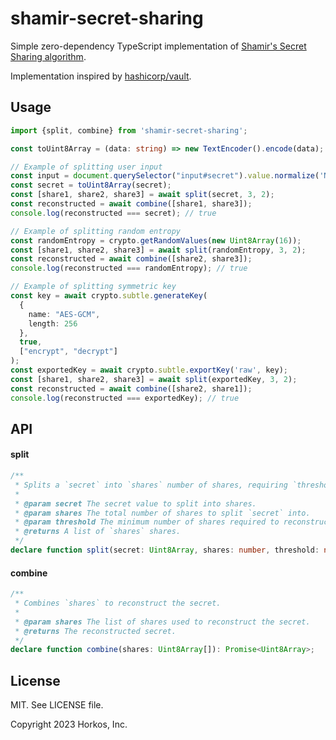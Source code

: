 # shamir-secret-sharing

Simple zero-dependency TypeScript implementation of [Shamir's Secret Sharing algorithm](https://en.wikipedia.org/wiki/Shamir%27s_Secret_Sharing).

Implementation inspired by [hashicorp/vault](https://github.com/hashicorp/vault/tree/main/shamir).

## Usage

```typescript
import {split, combine} from 'shamir-secret-sharing';

const toUint8Array = (data: string) => new TextEncoder().encode(data);

// Example of splitting user input
const input = document.querySelector("input#secret").value.normalize('NFKC');
const secret = toUint8Array(secret);
const [share1, share2, share3] = await split(secret, 3, 2);
const reconstructed = await combine([share1, share3]);
console.log(reconstructed === secret); // true

// Example of splitting random entropy
const randomEntropy = crypto.getRandomValues(new Uint8Array(16));
const [share1, share2, share3] = await split(randomEntropy, 3, 2);
const reconstructed = await combine([share2, share3]);
console.log(reconstructed === randomEntropy); // true

// Example of splitting symmetric key
const key = await crypto.subtle.generateKey(
  {
    name: "AES-GCM",
    length: 256
  },
  true,
  ["encrypt", "decrypt"]
);
const exportedKey = await crypto.subtle.exportKey('raw', key);
const [share1, share2, share3] = await split(exportedKey, 3, 2);
const reconstructed = await combine([share2, share1]);
console.log(reconstructed === exportedKey); // true
```

## API

#### split

```ts
/**
 * Splits a `secret` into `shares` number of shares, requiring `threshold` of them to reconstruct `secret`.
 *
 * @param secret The secret value to split into shares.
 * @param shares The total number of shares to split `secret` into.
 * @param threshold The minimum number of shares required to reconstruct `secret`.
 * @returns A list of `shares` shares.
 */
declare function split(secret: Uint8Array, shares: number, threshold: number): Promise<Uint8Array[]>;
```

#### combine

```ts
/**
 * Combines `shares` to reconstruct the secret.
 *
 * @param shares The list of shares used to reconstruct the secret.
 * @returns The reconstructed secret.
 */
declare function combine(shares: Uint8Array[]): Promise<Uint8Array>;
```

## License

MIT. See LICENSE file.

Copyright 2023 Horkos, Inc.
